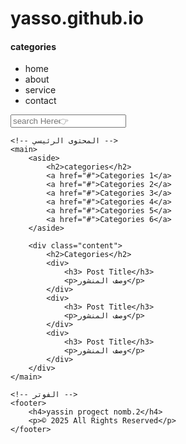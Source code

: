 # yasso.github.io

<!DOCTYPE html>
<html lang="ar">
<head>
    <meta charset="UTF-8">
    <meta name="viewport" content="width=device-width, initial-scale=1.0">
    <title>موقعي</title>
    <link rel="stylesheet" href="بتاع القرد الي بينط.css">
</head>
<body>
    <!-- الشريط العلوي -->
    <nav>
        <h4>categories</h4>
        <ul>
            <li>home</li>
            <li>about</li>
            <li>service</li>
            <li>contact</li>
        </ul>
        <input type="text" placeholder="search Here👉">
    </nav>

    <!-- المحتوى الرئيسي -->
    <main>
        <aside>
            <h2>categories</h2>
            <a href="#">Categories 1</a>
            <a href="#">Categories 2</a>
            <a href="#">Categories 3</a>
            <a href="#">Categories 4</a>
            <a href="#">Categories 5</a>
            <a href="#">Categories 6</a>
        </aside>

        <div class="content">
            <h2>Categories</h2>
            <div>
                <h3> Post Title</h3>
                <p>وصف المنشور</p>
            </div>
            <div>
                <h3> Post Title</h3>
                <p>وصف المنشور</p>
            </div>
            <div>
                <h3> Post Title</h3>
                <p>وصف المنشور</p>
            </div>
        </div>
    </main>

    <!-- الفوتر -->
    <footer>
        <h4>yassin progect nomb.2</h4>
        <p>© 2025 All Rights Reserved</p>
    </footer>
</body>
</html>
